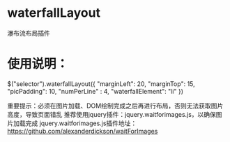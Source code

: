 waterfallLayout
===============

瀑布流布局插件

 使用说明：
 ===============

 $("selector").waterfallLayout({
      "marginLeft": 20,
        "marginTop": 15,
        "picPadding": 10,
        "numPerLine" : 4,
        "waterfallElement": "li"
 })

 重要提示：必须在图片加载、DOM绘制完成之后再进行布局，否则无法获取图片高度，导致页面错乱
 推荐使用jquery插件：jquery.waitforimages.js，以确保图片加载完成
 jquery.waitforimages.js插件地址：https://github.com/alexanderdickson/waitForImages
